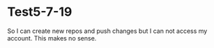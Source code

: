 # Test5-7-19
So I can create new repos and push changes but I can not access my account.
This makes no sense.
